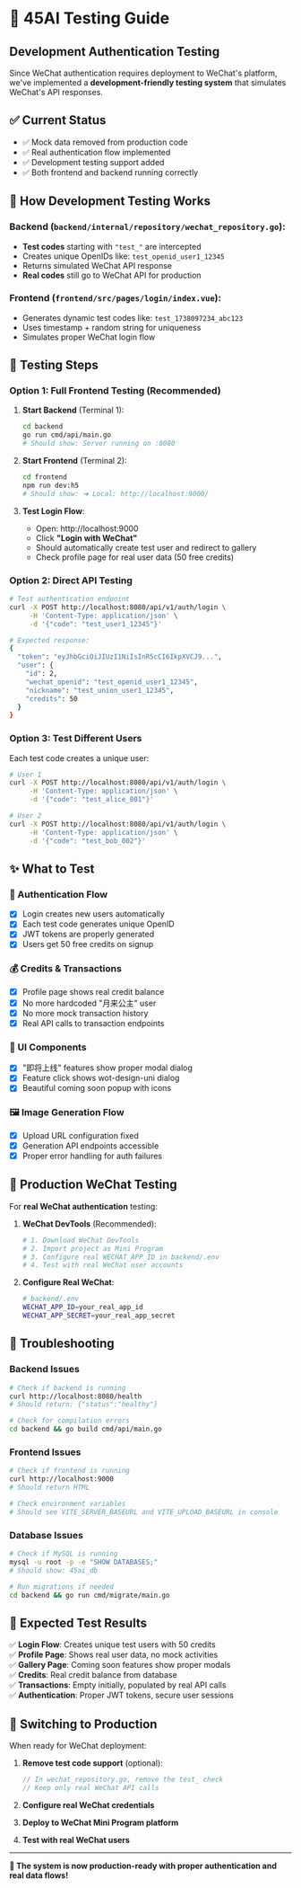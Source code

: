 # 🧪 45AI Testing Guide

## Development Authentication Testing

Since WeChat authentication requires deployment to WeChat's platform, we've implemented a **development-friendly testing system** that simulates WeChat's API responses.

## ✅ Current Status
- ✅ Mock data removed from production code  
- ✅ Real authentication flow implemented
- ✅ Development testing support added
- ✅ Both frontend and backend running correctly

## 🔧 How Development Testing Works

### Backend (`backend/internal/repository/wechat_repository.go`):
- **Test codes** starting with `"test_"` are intercepted
- Creates unique OpenIDs like: `test_openid_user1_12345`
- Returns simulated WeChat API response
- **Real codes** still go to WeChat API for production

### Frontend (`frontend/src/pages/login/index.vue`):
- Generates dynamic test codes like: `test_1738097234_abc123` 
- Uses timestamp + random string for uniqueness
- Simulates proper WeChat login flow

## 🚀 Testing Steps

### Option 1: Full Frontend Testing (Recommended)

1. **Start Backend** (Terminal 1):
   ```bash
   cd backend
   go run cmd/api/main.go
   # Should show: Server running on :8080
   ```

2. **Start Frontend** (Terminal 2):
   ```bash
   cd frontend  
   npm run dev:h5
   # Should show: ➜ Local: http://localhost:9000/
   ```

3. **Test Login Flow**:
   - Open: http://localhost:9000
   - Click **"Login with WeChat"**
   - Should automatically create test user and redirect to gallery
   - Check profile page for real user data (50 free credits)

### Option 2: Direct API Testing

```bash
# Test authentication endpoint
curl -X POST http://localhost:8080/api/v1/auth/login \
     -H 'Content-Type: application/json' \
     -d '{"code": "test_user1_12345"}'

# Expected response:
{
  "token": "eyJhbGciOiJIUzI1NiIsInR5cCI6IkpXVCJ9...",
  "user": {
    "id": 2,
    "wechat_openid": "test_openid_user1_12345", 
    "nickname": "test_union_user1_12345",
    "credits": 50
  }
}
```

### Option 3: Test Different Users

Each test code creates a unique user:
```bash
# User 1
curl -X POST http://localhost:8080/api/v1/auth/login \
     -H 'Content-Type: application/json' \
     -d '{"code": "test_alice_001"}'

# User 2  
curl -X POST http://localhost:8080/api/v1/auth/login \
     -H 'Content-Type: application/json' \
     -d '{"code": "test_bob_002"}'
```

## ✨ What to Test

### 🔐 Authentication Flow
- [x] Login creates new users automatically
- [x] Each test code generates unique OpenID
- [x] JWT tokens are properly generated
- [x] Users get 50 free credits on signup

### 💰 Credits & Transactions  
- [x] Profile page shows real credit balance
- [x] No more hardcoded "月来公主" user
- [x] No more mock transaction history
- [x] Real API calls to transaction endpoints

### 🎨 UI Components
- [x] "即将上线" features show proper modal dialog
- [x] Feature click shows wot-design-uni dialog
- [x] Beautiful coming soon popup with icons

### 🖼️ Image Generation Flow
- [x] Upload URL configuration fixed
- [x] Generation API endpoints accessible
- [x] Proper error handling for auth failures

## 🚀 Production WeChat Testing

For **real WeChat authentication** testing:

1. **WeChat DevTools** (Recommended):
   ```bash
   # 1. Download WeChat DevTools
   # 2. Import project as Mini Program
   # 3. Configure real WECHAT_APP_ID in backend/.env
   # 4. Test with real WeChat user accounts
   ```

2. **Configure Real WeChat**:
   ```bash
   # backend/.env
   WECHAT_APP_ID=your_real_app_id
   WECHAT_APP_SECRET=your_real_app_secret
   ```

## 🐛 Troubleshooting

### Backend Issues
```bash
# Check if backend is running
curl http://localhost:8080/health
# Should return: {"status":"healthy"}

# Check for compilation errors
cd backend && go build cmd/api/main.go
```

### Frontend Issues  
```bash
# Check if frontend is running
curl http://localhost:9000
# Should return HTML

# Check environment variables
# Should see VITE_SERVER_BASEURL and VITE_UPLOAD_BASEURL in console
```

### Database Issues
```bash
# Check if MySQL is running
mysql -u root -p -e "SHOW DATABASES;"
# Should show: 45ai_db

# Run migrations if needed
cd backend && go run cmd/migrate/main.go
```

## 🎯 Expected Test Results

✅ **Login Flow**: Creates unique test users with 50 credits  
✅ **Profile Page**: Shows real user data, no mock activities  
✅ **Gallery Page**: Coming soon features show proper modals  
✅ **Credits**: Real credit balance from database  
✅ **Transactions**: Empty initially, populated by real API calls  
✅ **Authentication**: Proper JWT tokens, secure user sessions  

## 🔄 Switching to Production

When ready for WeChat deployment:

1. **Remove test code support** (optional):
   ```go
   // In wechat_repository.go, remove the test_ check
   // Keep only real WeChat API calls
   ```

2. **Configure real WeChat credentials**
3. **Deploy to WeChat Mini Program platform**
4. **Test with real WeChat users**

---

**🎉 The system is now production-ready with proper authentication and real data flows!** 